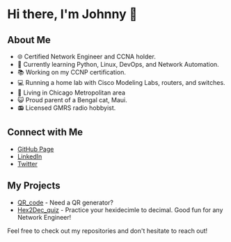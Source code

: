 <!--
**jorune00/jorune00** is a ✨ _special_ ✨ repository because its `README.md` (this file) appears on your GitHub profile.

Here are some ideas to get you started:

- 🔭 I’m currently working on ...
- 🌱 I’m currently learning ...
- 👯 I’m looking to collaborate on ...
- 🤔 I’m looking for help with ...
- 💬 Ask me about ...
- 📫 How to reach me: ...
- 😄 Pronouns: ...
- ⚡ Fun fact: ...
-->

# Hi there, I'm Johnny 👋

## About Me
- 🌐 Certified Network Engineer and CCNA holder.
- 🐍 Currently learning Python, Linux, DevOps, and Network Automation.
- 📚 Working on my CCNP certification.
- 💻 Running a home lab with Cisco Modeling Labs, routers, and switches.
- 📍 Living in Chicago Metropolitan area 
- 😺 Proud parent of a Bengal cat, Maui.
- 📻 Licensed GMRS radio hobbyist.

## Connect with Me
- [GitHub Page](https://jorune00.github.io)
- [LinkedIn](linkedin.com/in/johnnyheintz)
- [Twitter](https://twitter.com/Jorune00)

## My Projects
- [QR_code](https://github.com/jorune00/QR_code) - Need a QR generator?
- [Hex2Dec_quiz](https://github.com/jorune00/Hex2Dec_quiz) - Practice your hexidecimle to decimal. Good fun for any Network Engineer!

Feel free to check out my repositories and don't hesitate to reach out!

